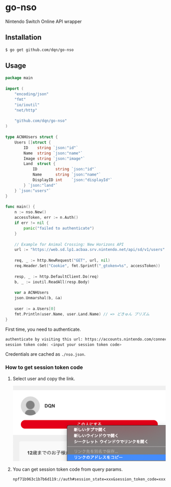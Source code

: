 # go-nso

Nintendo Switch Online API wrapper

## Installation

```bash
$ go get github.com/dqn/go-nso
```

## Usage

```go
package main

import (
	"encoding/json"
	"fmt"
	"io/ioutil"
	"net/http"

	"github.com/dqn/go-nso"
)

type ACNHUsers struct {
	Users []struct {
		ID    string `json:"id"`
		Name  string `json:"name"`
		Image string `json:"image"`
		Land  struct {
			ID        string `json:"id"`
			Name      string `json:"name"`
			DisplayID int    `json:"displayId"`
		} `json:"land"`
	} `json:"users"`
}

func main() {
	n := nso.New()
	accessToken, err := n.Auth()
	if err != nil {
		panic("failed to authenticate")
	}

	// Example for Animal Crossing: New Horizons API
	url := "https://web.sd.lp1.acbaa.srv.nintendo.net/api/sd/v1/users"

	req, _ := http.NewRequest("GET", url, nil)
	req.Header.Set("Cookie", fmt.Sprintf("_gtoken=%s", accessToken))

	resp, _ := http.DefaultClient.Do(req)
	b, _ := ioutil.ReadAll(resp.Body)

	var a ACNHUsers
	json.Unmarshal(b, &a)

	user := a.Users[0]
	fmt.Println(user.Name, user.Land.Name) // => どきゅん プリズム
}
```

First time, you need to authenticate.

```bash
authenticate by visiting this url: https://accounts.nintendo.com/connect/1.0.0/authorize?xxx=xxx
session token code: <input your session token code>
```

Credentials are cached as `./nso.json`.

### How to get session token code

1. Select user and copy the link.

	![](docs/copy_link.png)

2. You can get session token code from query params.

	```
	npf71b963c1b7b6d119://auth#session_state=xxx&session_token_code=xxx...
	```

